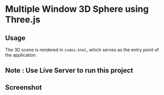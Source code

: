 # Multiple Window 3D Sphere using Three.js

## Usage
The 3D scene is rendered in `index.html`, which serves as the entry point of the application.

## Note : Use Live Server to run this project

## Screenshot


